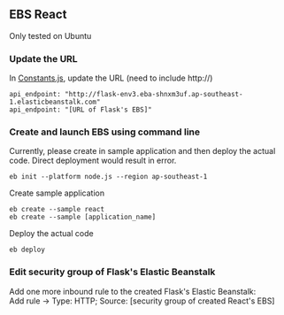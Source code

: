 ## EBS React
Only tested on Ubuntu

### Update the URL
In [Constants.js](Frontend/src/Utils/Constants.js), update the URL (need to include http://)
```
api_endpoint: "http://flask-env3.eba-shnxm3uf.ap-southeast-1.elasticbeanstalk.com"
api_endpoint: "[URL of Flask's EBS]"
```

### Create and launch EBS using command line
Currently, please create in sample application and then deploy the actual code. Direct deployment would result in error.
```
eb init --platform node.js --region ap-southeast-1
```
Create sample application
```
eb create --sample react
eb create --sample [application_name]
```
Deploy the actual code
```
eb deploy
```

### Edit security group of Flask's Elastic Beanstalk
Add one more inbound rule to the created Flask's Elastic Beanstalk:  
Add rule -> Type: HTTP; Source: [security group of created React's EBS]
